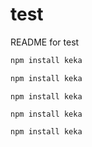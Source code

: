 # test

README for test


``` bash
npm install keka
```

``` go
npm install keka
```

```
npm install keka
```

`
npm install keka
`

``
npm install keka
``
